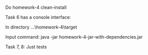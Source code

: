 Do homework-4 clean-install

Task 6 has a console interface: 

In directory ...\homework-4\target 

Input command: java -jar homework-4-jar-with-dependencies.jar

Task 7, 8: Just tests
